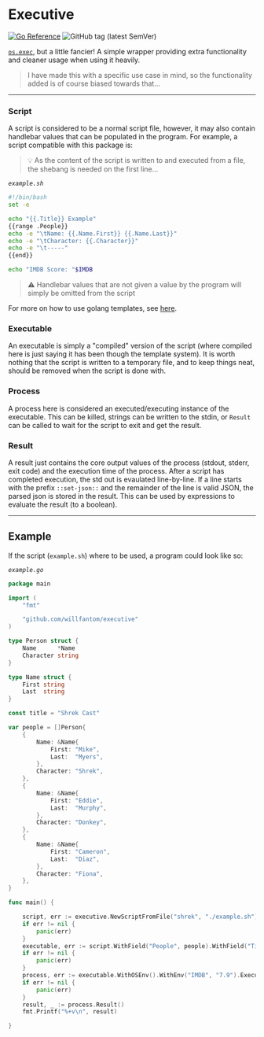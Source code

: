 # Executive

[![Go Reference](https://pkg.go.dev/badge/github.com/willfantom/executive.svg)](https://pkg.go.dev/github.com/willfantom/executive) ![GitHub tag (latest SemVer)](https://img.shields.io/github/v/tag/willfantom/executive?label=Latest%20Version&sort=semver&style=flat-square) 

[`os.exec`](https://pkg.go.dev/os/exec), but a little fancier! A simple wrapper providing extra functionality and cleaner usage when using it heavily.

> I have made this with a specific use case in mind, so the functionality added is of course biased towards that...

---

### Script

A script is considered to be a normal script file, however, it may also contain handlebar values that can be populated in the program. For example, a script compatible with this package is:

> 💡 As the content of the script is written to and executed from a file, the shebang is needed on the first line...

_`example.sh`_
```bash
#!/bin/bash
set -e

echo "{{.Title}} Example"
{{range .People}}    
echo -e "\tName: {{.Name.First}} {{.Name.Last}}"
echo -e "\tCharacter: {{.Character}}"
echo -e "\t-----"
{{end}}

echo "IMDB Score: "$IMDB
```

> ⚠️ Handlebar values that are not given a value by the program will simply be omitted from the script

For more on how to use golang templates, see [here](https://pkg.go.dev/text/template).

### Executable

An executable is simply a "compiled" version of the script (where compiled here is just saying it has been though the template system). It is worth nothing that the script is written to a temporary file, and to keep things neat, should be removed when the script is done with.

### Process

A process here is considered an executed/executing instance of the executable. This can be killed, strings can be written to the stdin, or `Result` can be called to wait for the script to exit and get the result.

### Result

A result just contains the core output values of the process (stdout, stderr, exit code) and the execution time of the process. After a script has completed execution, the std out is evaulated line-by-line. If a line starts with the prefix `::set-json::` and the remainder of the line is valid JSON, the parsed json is stored in the result. This can be used by expressions to evaluate the result (to a boolean).

---

## Example

If the script (`example.sh`) where to be used, a program could look like so:

_`example.go`_
```go
package main

import (
	"fmt"

	"github.com/willfantom/executive"
)

type Person struct {
	Name      *Name
	Character string
}

type Name struct {
	First string
	Last  string
}

const title = "Shrek Cast"

var people = []Person{
	{
		Name: &Name{
			First: "Mike",
			Last:  "Myers",
		},
		Character: "Shrek",
	},
	{
		Name: &Name{
			First: "Eddie",
			Last:  "Murphy",
		},
		Character: "Donkey",
	},
	{
		Name: &Name{
			First: "Cameron",
			Last:  "Diaz",
		},
		Character: "Fiona",
	},
}

func main() {

	script, err := executive.NewScriptFromFile("shrek", "./example.sh")
	if err != nil {
		panic(err)
	}
	executable, err := script.WithField("People", people).WithField("Title", title).Compile()
	if err != nil {
		panic(err)
	}
	process, err := executable.WithOSEnv().WithEnv("IMDB", "7.9").Execute()
	if err != nil {
		panic(err)
	}
	result, _ := process.Result()
	fmt.Printf("%+v\n", result)

}
```
